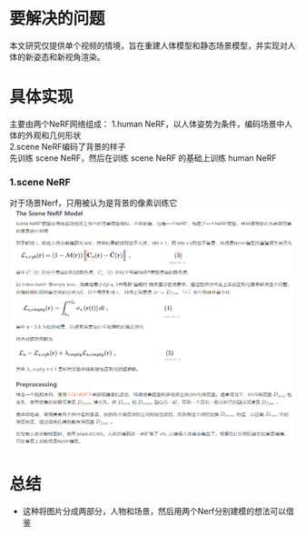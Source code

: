 # 要解决的问题
本文研究仅提供单个视频的情境，旨在重建人体模型和静态场景模型，并实现对人体的新姿态和新视角渲染。

# 具体实现
主要由两个NeRF网络组成：
1.human NeRF，以人体姿势为条件，编码场景中人体的外观和几何形状  
2.scene NeRF编码了背景的样子  
先训练 scene NeRF，然后在训练 scene NeRF 的基础上训练 human NeRF  
### 1.scene NeRF
对于场景Nerf，只用被认为是背景的像素训练它  
![scene-Nerf](https://github.com/gjgjgjfff/Nerf_Learn/blob/main/img/Neuman/scene-Nerf.png)  


# 总结
* 这种将图片分成两部分，人物和场景，然后用两个Nerf分别建模的想法可以借鉴